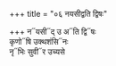 +++
title = "०६ नयसीद्वति द्विषः"

+++
न᳓यसी᳓द् उ अ᳓ति द्वि᳓षः  
कृणो᳓षि उक्थशंसि᳓नः  
नृ᳓भिः सुवी᳓र उच्यसे